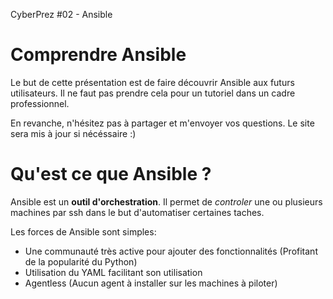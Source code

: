 [comment]: # (THEME = solarized)
[comment]: # (CODE_THEME = zenburn)
[comment]: # (The list of themes is at https://revealjs.com/themes/)
[comment]: # (The list of code themes is at https://highlightjs.org/)
[comment]: # (Pass optional settings to reveal.js:)
[comment]: # (controls: true)
[comment]: # (controlsTutorial: true)
[comment]: # (keyboard: true)
[comment]: # (progress: true)
[comment]: # (slideNumber: true)
[comment]: # (showSlideNumber: 'all')
[comment]: # (markdown: { smartypants: true })
[comment]: # (hash: true)
[comment]: # (respondToHashChanges: true)
[comment]: # (Other settings are documented at https://revealjs.com/config/)
[comment]: # (!!! data-background-color="aquamarine")

CyberPrez #02 - Ansible
# Comprendre Ansible 

[comment]: # (!!! data-background-color="#f39c12")

Le but de cette présentation est de faire découvrir Ansible aux futurs utilisateurs. Il ne faut pas prendre cela pour un tutoriel dans un cadre professionnel.

En revanche, n'hésitez pas à partager et m'envoyer vos questions. Le site sera mis à jour si nécéssaire :)

[comment]: # (!!! data-background-color="#f39c12")

# Qu'est ce que Ansible ? 

[comment]: # (!!! data-background-color="#f39c12")

Ansible est un **outil d'orchestration**. Il permet de *controler* une ou plusieurs machines par ssh dans le but d'automatiser certaines taches. 

[comment]: # (!!! data-background-color="#f39c12")

Les forces de Ansible sont simples: 
- Une communauté très active pour ajouter des fonctionnalités (Profitant de la popularité du Python)
- Utilisation du YAML facilitant son utilisation 
- Agentless (Aucun agent à installer sur les machines à piloter)